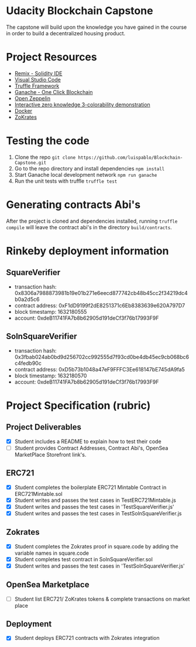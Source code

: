 # Udacity Blockchain Capstone

The capstone will build upon the knowledge you have gained in the course in order to build a decentralized housing product. 

# Project Resources

* [Remix - Solidity IDE](https://remix.ethereum.org/)
* [Visual Studio Code](https://code.visualstudio.com/)
* [Truffle Framework](https://truffleframework.com/)
* [Ganache - One Click Blockchain](https://truffleframework.com/ganache)
* [Open Zeppelin ](https://openzeppelin.org/)
* [Interactive zero knowledge 3-colorability demonstration](http://web.mit.edu/~ezyang/Public/graph/svg.html)
* [Docker](https://docs.docker.com/install/)
* [ZoKrates](https://github.com/Zokrates/ZoKrates)

# Testing the code

1. Clone the repo ```git clone https://github.com/luispablo/Blockchain-Capstone.git```
2. Go to the repo directory and install dependencies ```npm install```
3. Start Ganache local development network ```npm run ganache```
4. Run the unit tests with truffle ```truffle test```

# Generating contracts Abi's

After the project is cloned and dependencies installed, running ```truffle compile``` will leave the contract abi's in the directory ```build/contracts```.

# Rinkeby deployment information

## SquareVerifier

- transaction hash:    0x8306a7988873981b19e01b271e6eecd877742cb48b45cc2f34219dc4b0a2d5c6
- contract address:    0xF1dD9199f2dE8251371c6Eb8383639e620A797D7
- block timestamp:     1632180555
- account:             0xdeB11741FA7b8b62905d191deCf3f76b17993F9F

## SolnSquareVerifier

- transaction hash:    0x3fbab024ab0bd9d256702cc992555d7f93cd0be4db45ec9cb068bc6c4fedb90c
- contract address:    0xD5b73b1048a47eF9FFFC3Ee618147bE745dA9fa5
- block timestamp:     1632180570
- account:             0xdeB11741FA7b8b62905d191deCf3f76b17993F9F

# Project Specification (rubric)

## Project Deliverables

- [x] Student includes a README to explain how to test their code
- [ ] Student provides Contract Addresses, Contract Abi's, OpenSea MarketPlace Storefront link's.

## ERC721

- [x] Student completes the boilerplate ERC721 Mintable Contract in ERC721Mintable.sol
- [x] Student writes and passes the test cases in TestERC721Mintable.js
- [x] Student writes and passes the test cases in 'TestSquareVerifier.js'
- [x] Student writes and passes the test cases in TestSolnSquareVerifier.js

## Zokrates

- [x] Student completes the Zokrates proof in square.code by adding the variable names in square.code
- [x] Student completes test contract in SolnSquareVerifier.sol
- [x] Student writes and passes the test cases in 'TestSolnSquareVerifier.js'

## OpenSea Marketplace

- [ ] Student list ERC721/ ZoKrates tokens & complete transactions on market place

## Deployment

- [x] Student deploys ERC721 contracts with Zokrates integration
